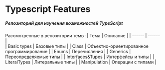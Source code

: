 # Typescript Features 
##### Репозиторий для изучения возможностей TypeScript

Рассмотренные в репозитории темы:
| Тема | Описание | 
| ------ | ------ |  
| Basic types | Базовые типы |
| Class | Объектно-ориентированное программирование |
| Enums | Перечисления |
| Generics | Переопределяемые типы |
| Interfaces&Tupes | Интерфейсы и типы |
| LiteralTypes | Литеральные типы |
| Manipulation | Операции с типами |


